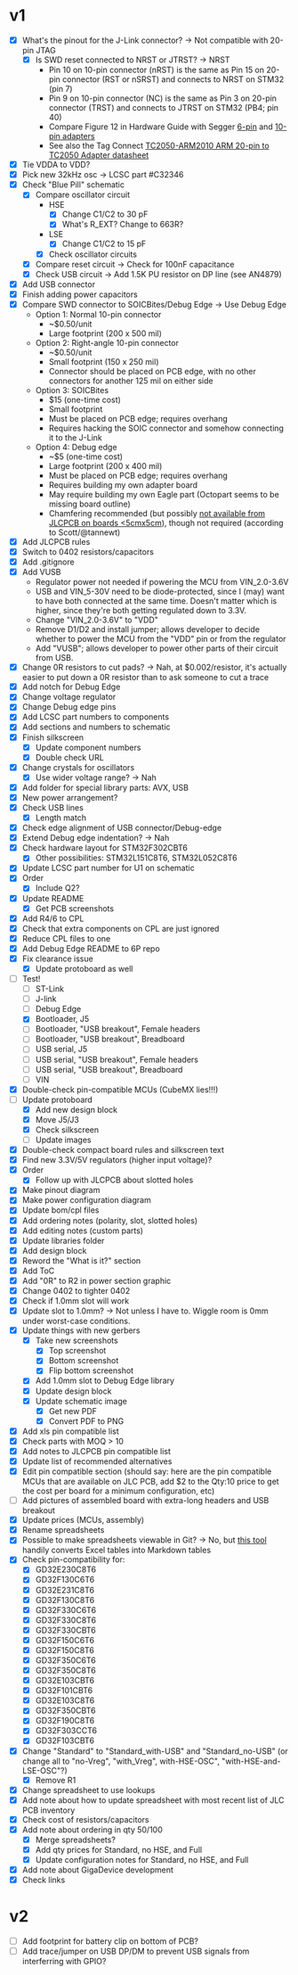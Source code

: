 # v1

- [x] What's the pinout for the J-Link connector? -> Not compatible with 20-pin JTAG
  - [x] Is SWD reset connected to NRST or JTRST? -> NRST
    - Pin 10 on 10-pin connector (nRST) is the same as Pin 15 on 20-pin connector (RST or nSRST) and connects to NRST on STM32 (pin 7)
    - Pin 9 on 10-pin connector (NC) is the same as Pin 3 on 20-pin connector (TRST) and connects to JTRST on STM32 (PB4; pin 40)
    - Compare Figure 12 in Hardware Guide with Segger [6-pin](https://www.segger.com/products/debug-probes/j-link/accessories/adapters/6-pin-needle-adapter/) and [10-pin adapters](https://www.segger.com/products/debug-probes/j-link/accessories/adapters/10-pin-needle-adapter/)
    - See also the Tag Connect [TC2050-ARM2010 ARM 20-pin to TC2050 Adapter datasheet](https://www.tag-connect.com/wp-content/uploads/bsk-pdf-manager/TC2050-ARM2010_18.pdf)
- [x] Tie VDDA to VDD?
- [x] Pick new 32kHz osc -> LCSC part #C32346
- [x] Check "Blue Pill" schematic
  - [x] Compare oscillator circuit
    - HSE
      - [x] Change C1/C2 to 30 pF
      - [x] What's R_EXT? Change to 663R?
    - LSE
      - [x] Change C1/C2 to 15 pF
    - [x] Check oscillator circuits
  - [x] Compare reset circuit -> Check for 100nF capacitance
  - [x] Check USB circuit -> Add 1.5K PU resistor on DP line (see AN4879)
- [x] Add USB connector
- [x] Finish adding power capacitors
- [x] Compare SWD connector to SOICBites/Debug Edge -> Use Debug Edge
  - Option 1: Normal 10-pin connector
    - ~$0.50/unit
    - Large footprint (200 x 500 mil)
  - Option 2: Right-angle 10-pin connector
    - ~$0.50/unit
    - Small footprint (150 x 250 mil)
    - Connector should be placed on PCB edge, with no other connectors for another 125 mil on either side
  - Option 3: SOICBites
    - $15 (one-time cost)
    - Small footprint
    - Must be placed on PCB edge; requires overhang
    - Requires hacking the SOIC connector and somehow connecting it to the J-Link
  - Option 4: Debug edge
    - ~$5 (one-time cost)
    - Large footprint (200 x 400 mil)
    - Must be placed on PCB edge; requires overhang
    - Requires building my own adapter board
    - May require building my own Eagle part (Octopart seems to be missing board outline)
    - Chamfering recommended (but possibly [not available from JLCPCB on boards <5cmx5cm](https://jlcpcb.com/quote/pcbOrderFaq/Gold%20Fingers)), though not required (according to Scott/@tannewt)
- [x] Add JLCPCB rules
- [x] Switch to 0402 resistors/capacitors
- [x] Add .gitignore
- [x] Add VUSB
  - Regulator power not needed if powering the MCU from VIN_2.0-3.6V
  - USB and VIN_5-30V need to be diode-protected, since I (may) want to have both connected at the same time. Doesn't matter which is higher, since they're both getting regulated down to 3.3V.
  - Change "VIN_2.0-3.6V" to "VDD"
  - Remove D1/D2 and install jumper; allows developer to decide whether to power the MCU from the "VDD" pin or from the regulator
  - Add "VUSB"; allows developer to power other parts of their circuit from USB.
- [x] Change 0R resistors to cut pads? -> Nah, at $0.002/resistor, it's actually easier to put down a 0R resistor than to ask someone to cut a trace
- [x] Add notch for Debug Edge
- [x] Change voltage regulator
- [x] Change Debug edge pins
- [x] Add LCSC part numbers to components
- [x] Add sections and numbers to schematic
- [x] Finish silkscreen
  - [x] Update component numbers
  - [x] Double check URL
- [x] Change crystals for oscillators
  - [x] Use wider voltage range? -> Nah
- [x] Add folder for special library parts: AVX, USB
- [x] New power arrangement?
- [x] Check USB lines
  - [x] Length match
- [x] Check edge alignment of USB connector/Debug-edge
- [x] Extend Debug edge indentation? -> Nah
- [x] Check hardware layout for STM32F302CBT6
  - [x] Other possibilities: STM32L151C8T6, STM32L052C8T6
- [x] Update LCSC part number for U1 on schematic
- [x] Order
  - [x] Include Q2?
- [x] Update README
  - [x] Get PCB screenshots
- [x] Add R4/6 to CPL
- [x] Check that extra components on CPL are just ignored
- [x] Reduce CPL files to one
- [x] Add Debug Edge README to 6P repo
- [x] Fix clearance issue
  - [x] Update protoboard as well
- [ ] Test!
  - [ ] ST-Link
  - [ ] J-link
  - [ ] Debug Edge
  - [x] Bootloader, J5
  - [ ] Bootloader, "USB breakout", Female headers
  - [ ] Bootloader, "USB breakout", Breadboard
  - [ ] USB serial, J5
  - [ ] USB serial, "USB breakout", Female headers
  - [ ] USB serial, "USB breakout", Breadboard
  - [ ] VIN
- [x] Double-check pin-compatible MCUs (CubeMX lies!!!)
- [ ] Update protoboard
  - [x] Add new design block
  - [x] Move J5/J3
  - [x] Check silkscreen
  - [ ] Update images
- [x] Double-check compact board rules and silkscreen text
- [x] Find new 3.3V/5V regulators (higher input voltage)?
- [x] Order
  - [x] Follow up with JLCPCB about slotted holes
- [x] Make pinout diagram
- [x] Make power configuration diagram
- [x] Update bom/cpl files
- [x] Add ordering notes (polarity, slot, slotted holes)
- [x] Add editing notes (custom parts)
- [x] Update libraries folder
- [x] Add design block
- [x] Reword the "What is it?" section
- [x] Add ToC
- [x] Add "0R" to R2 in power section graphic
- [x] Change 0402 to tighter 0402
- [x] Check if 1.0mm slot will work
- [x] Update slot to 1.0mm? -> Not unless I have to. Wiggle room is 0mm under worst-case conditions.
- [x] Update things with new gerbers
  - [x] Take new screenshots
    - [x] Top screenshot
    - [x] Bottom screenshot
    - [x] Flip bottom screenshot
  - [x] Add 1.0mm slot to Debug Edge library
  - [x] Update design block
  - [x] Update schematic image
    - [x] Get new PDF
    - [x] Convert PDF to PNG
- [x] Add xls pin compatible list
- [x] Check parts with MOQ > 10
- [x] Add notes to JLCPCB pin compatible list
- [x] Update list of recommended alternatives
- [x] Edit pin compatible section (should say: here are the pin compatible MCUs that are available on JLC PCB, add $2 to the Qty:10 price to get the cost per board for a minimum configuration, etc)
- [ ] Add pictures of assembled board with extra-long headers and USB breakout
- [x] Update prices (MCUs, assembly)
- [x] Rename spreadsheets
- [x] Possible to make spreadsheets viewable in Git? -> No, but [this tool](https://tabletomarkdown.com/convert-spreadsheet-to-markdown/) handily converts Excel tables into Markdown tables
- [x] Check pin-compatibility for:
  - [x] GD32E230C8T6
  - [x] GD32F130C6T6
  - [x] GD32E231C8T6
  - [x] GD32F130C8T6
  - [x] GD32F330C6T6
  - [x] GD32F330C8T6
  - [x] GD32F330CBT6
  - [x] GD32F150C6T6
  - [x] GD32F150C8T6
  - [x] GD32F350C6T6
  - [x] GD32F350C8T6
  - [x] GD32E103CBT6
  - [x] GD32F101CBT6
  - [x] GD32E103C8T6
  - [x] GD32F350CBT6
  - [x] GD32F190C8T6
  - [x] GD32F303CCT6
  - [x] GD32F103CBT6
- [x] Change "Standard" to "Standard_with-USB" and "Standard_no-USB" (or change all to "no-Vreg", "with_Vreg", with-HSE-OSC", "with-HSE-and-LSE-OSC"?)
  - [x] Remove R1
- [x] Change spreadsheet to use lookups
- [x] Add note about how to update spreadsheet with most recent list of JLC PCB inventory
- [x] Check cost of resistors/capacitors
- [x] Add note about ordering in qty 50/100
  - [x] Merge spreadsheets?
  - [x] Add qty prices for Standard, no HSE, and Full
  - [x] Update configuration notes for Standard, no HSE, and Full
- [x] Add note about GigaDevice development
- [x] Check links

# v2

- [ ] Add footprint for battery clip on bottom of PCB?
- [ ] Add trace/jumper on USB DP/DM to prevent USB signals from interferring with GPIO?